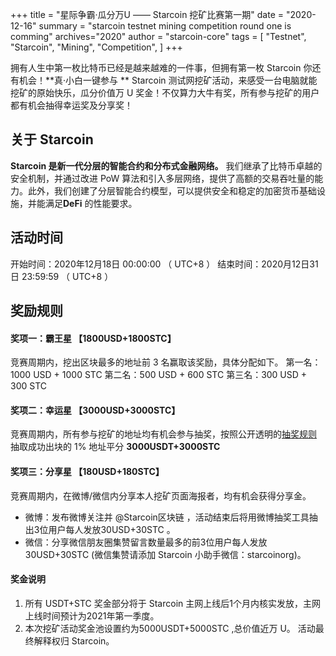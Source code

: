 +++
title = "星际争霸·瓜分万U  ——  Starcoin 挖矿比赛第一期"
date = "2020-12-16"
summary = "starcoin testnet mining competition round one is comming"
archives="2020"
author = "starcoin-core"
tags = [
    "Testnet",
    "Starcoin",
	"Mining",
	"Competition",
]
+++

拥有人生中第一枚比特币已经是越来越难的一件事，但拥有第一枚 Starcoin 你还有机会！**真·小白一键参与 ** Starcoin 测试网挖矿活动，来感受一台电脑就能挖矿的原始快乐，瓜分价值万 U 奖金！不仅算力大牛有奖，所有参与挖矿的用户都有机会抽得幸运奖及分享奖！

## 关于 Starcoin
**Starcoin 是新一代分层的智能合约和分布式金融网络。** 我们继承了比特币卓越的安全机制，并通过改进 PoW 算法和引入多层网络，提供了高额的交易吞吐量的能力。此外，我们创建了分层智能合约模型，可以提供安全和稳定的加密货币基础设施，并能满足**DeFi** 的性能要求。

## 活动时间
开始时间：2020年12月18日 00:00:00 （ UTC+8 ）
结束时间：2020月12日31日 23:59:59 （ UTC+8 ）

## 奖励规则
#### 奖项一：霸王星 【1800USD+1800STC】
竞赛周期内，挖出区块最多的地址前 3 名赢取该奖励，具体分配如下。
第一名：1000 USD + 1000 STC
第二名：500 USD + 600 STC
第三名：300 USD + 300 STC

#### 奖项二：幸运星 【3000USD+3000STC】
竞赛周期内，所有参与挖矿的地址均有机会参与抽奖，按照公开透明的[抽奖规则](https://github.com/starcoinorg/stcmint-fight) 抽取成功出块的 1% 地址平分 **3000USDT+3000STC**

#### 奖项三：分享星 【180USD+180STC】
竞赛周期内，在微博/微信内分享本人挖矿页面海报者，均有机会获得分享金。

+ 微博：发布微博关注并 @Starcoin区块链 ，活动结束后将用微博抽奖工具抽出3位用户每人发放30USD+30STC 。
+ 微信：分享微信朋友圈集赞留言数量最多的前3位用户每人发放30USD+30STC (微信集赞请添加 Starcoin 小助手微信：starcoinorg)。

#### 奖金说明

1. 所有 USDT+STC 奖金部分将于 Starcoin 主网上线后1个月内核实发放，主网上线时间预计为2021年第一季度。
2. 本次挖矿活动奖金池设置约为5000USDT+5000STC ,总价值近万 U。 活动最终解释权归 Starcoin。
